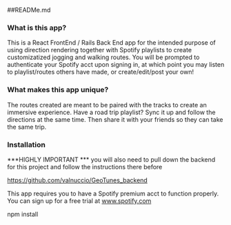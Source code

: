 ##READMe.md


### What is this app?
 This is a React FrontEnd / Rails Back End app for the intended purpose of using direction rendering together with Spotify playlists to create customizatized jogging and walking routes. You will be prompted to authenticate your Spotify acct upon signing in, at which point you may listen to playlist/routes others have made, or create/edit/post your own!

 ### What makes this app unique?

 The routes created are meant to be paired with the tracks to create an immersive experience. Have a road trip playlist? Sync it up and follow the directions at the same time. Then share it with your friends so they can take the same trip. 

 ### Installation


 ***HIGHLY IMPORTANT *** 
 you will also need to pull down the backend for this project and follow the instructions there before 

 https://github.com/valnuccio/GeoTunes_backend


This app requires you to have a Spotify premium acct to function properly. You can sign up for a free trial at www.spotify.com


 npm install




       